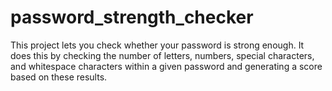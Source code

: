 # password_strength_checker
This project lets you check whether your password is strong enough. It does this by checking the number of letters, numbers, special characters, and whitespace characters within a given password and generating a score based on these results.
